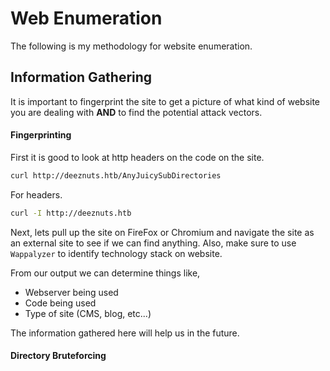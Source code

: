 # Web Enumeration
The following is my methodology for website enumeration. 


## Information Gathering
It is important to fingerprint the site to get a picture of what kind of website you are dealing with **AND** to find the potential attack vectors.

#### Fingerprinting
First it is good to look at http headers on the code on the site.

```bash
curl http://deeznuts.htb/AnyJuicySubDirectories
```
For headers.

```bash
curl -I http://deeznuts.htb
```
Next, lets pull up the site on FireFox or Chromium and navigate the site as an external site to see if we can find anything. Also, make sure to use `Wappalyzer` to identify technology stack on website.

From our output we can determine things like,
- Webserver being used
- Code being used
- Type of site (CMS, blog, etc...)

The information gathered here will help us in the future.

#### Directory Bruteforcing
